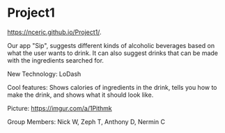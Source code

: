 # Project1
 https://nceric.github.io/Project1/.

Our app "Sip", suggests different kinds of alcoholic beverages based on what the user wants to drink. It can also suggest drinks that can be made with the ingredients searched for.

New Technology: LoDash

Cool features: Shows calories of ingredients in the drink, tells you how to make the drink, and shows what it should look like.

Picture: https://imgur.com/a/1Pithmk

Group Members: Nick W, Zeph T, Anthony D, Nermin C
